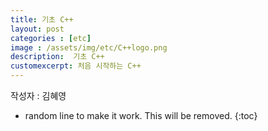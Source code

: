 ```yaml
---  
title: 기초 C++
layout: post    
categories : [etc]
image : /assets/img/etc/C++logo.png
description:  기초 C++
customexcerpt: 처음 시작하는 C++
---
```


<span class = "alert g">작성자 : 김혜영</span>


<!-- 아래 2줄은 목차를 나타내기 위한 심볼이니 건들지 말아 주세요 -->
* random line to make it work. This will be removed.
{:toc} 
